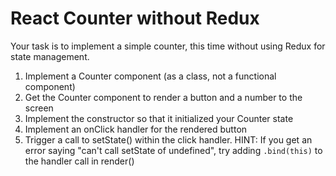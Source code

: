 # React Counter without Redux

Your task is to implement a simple counter, this time without using Redux for state management.

1) Implement a Counter component (as a class, not a functional component)
2) Get the Counter component to render a button and a number to the screen
3) Implement the constructor so that it initialized your Counter state
4) Implement an onClick handler for the rendered button
5) Trigger a call to setState() within the click handler. HINT: If you get an error saying "can't call setState of undefined", try adding `.bind(this)` to the handler call in render()